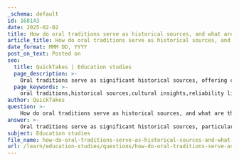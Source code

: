 ```yaml
---
_schema: default
id: 168143
date: 2025-02-02
title: How do oral traditions serve as historical sources, and what are their limitations in terms of reliability and bias?
article_title: How do oral traditions serve as historical sources, and what are their limitations in terms of reliability and bias?
date_format: MMM DD, YYYY
post_on_text: Posted on
seo:
  title: QuickTakes | Education studies
  page_description: >-
    Oral traditions serve as significant historical sources, offering cultural insights and personal perspectives, but pose challenges regarding reliability and bias.
  page_keywords: >-
    oral traditions,historical sources,cultural insights,reliability limitations,bias in oral history,community narratives,Indigenous cultures
author: QuickTakes
question: >-
    How do oral traditions serve as historical sources, and what are their limitations in terms of reliability and bias?
answer: >-
    Oral traditions serve as significant historical sources, particularly in cultures where written records are scarce or non-existent. These traditions encompass stories, legends, and histories that are passed down through generations by word of mouth. They provide valuable insights into the cultural practices, beliefs, and experiences of communities, often highlighting perspectives that may be marginalized in traditional historical narratives.\n\n### Value of Oral Traditions\n1. **Cultural Insights**: Oral traditions can reveal the values, norms, and historical experiences of a community, offering a rich context that written records may overlook. For instance, Indigenous cultures often rely on oral traditions to convey their history, cosmology, and social structures.\n2. **Personal Perspectives**: Oral histories, which include interviews and testimonies, capture individual experiences and viewpoints, adding depth to historical events that may only be documented through official channels. This can help historians understand the human aspect of historical events.\n\n### Limitations of Oral Traditions\n1. **Reliability Concerns**: Oral traditions can be subject to change over time due to factors such as memory distortion, reinterpretation, and the influence of contemporary events. As stories are retold, they may evolve, leading to variations that can affect their reliability as primary sources.\n2. **Bias**: The perspective of the storyteller can introduce bias into oral traditions. The motivations, cultural background, and personal experiences of the narrator can shape the narrative, potentially leading to a skewed representation of events.\n3. **Incomplete Records**: Oral traditions may not provide a comprehensive account of historical events. They often focus on specific aspects or perspectives, which can result in gaps in the historical record.\n\n### Conclusion\nWhile oral traditions are invaluable for understanding the cultural and historical contexts of communities, historians must approach them with caution. They should be analyzed alongside other sources, both primary and secondary, to construct a more nuanced and comprehensive understanding of historical events. The interplay of oral traditions with written records can enrich historical narratives, but it is essential to remain aware of their limitations regarding reliability and bias.
subject: Education studies
file_name: how-do-oral-traditions-serve-as-historical-sources-and-what-are-their-limitations-in-terms-of-reliability-and-bias.md
url: /learn/education-studies/questions/how-do-oral-traditions-serve-as-historical-sources-and-what-are-their-limitations-in-terms-of-reliability-and-bias
---
```


&nbsp;